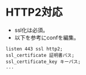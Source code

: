 # HTTP2対応
- ssl化は必須。
- 以下を参考にconfを編集。
```
listen 443 ssl http2;
ssl_certificate 証明書パス;
ssl_certificate_key キーパス;
...
```